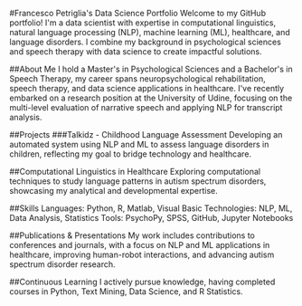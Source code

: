 #Francesco Petriglia's Data Science Portfolio
Welcome to my GitHub portfolio! I'm a data scientist with expertise in computational linguistics, natural language processing (NLP), machine learning (ML), healthcare, and language disorders. I combine my background in psychological sciences and speech therapy with data science to create impactful solutions.

##About Me
I hold a Master's in Psychological Sciences and a Bachelor's in Speech Therapy, my career spans neuropsychological rehabilitation, speech therapy, and data science applications in healthcare. I've recently embarked on a research position at the University of Udine, focusing on the multi-level evaluation of narrative speech and applying NLP for transcript analysis.

##Projects
###Talkidz - Childhood Language Assessment
Developing an automated system using NLP and ML to assess language disorders in children, reflecting my goal to bridge technology and healthcare.

##Computational Linguistics in Healthcare
Exploring computational techniques to study language patterns in autism spectrum disorders, showcasing my analytical and developmental expertise.

##Skills
Languages: Python, R, Matlab, Visual Basic
Technologies: NLP, ML, Data Analysis, Statistics
Tools: PsychoPy, SPSS, GitHub, Jupyter Notebooks

##Publications & Presentations
My work includes contributions to conferences and journals, with a focus on NLP and ML applications in healthcare, improving human-robot interactions, and advancing autism spectrum disorder research.

##Continuous Learning
I actively pursue knowledge, having completed courses in Python, Text Mining, Data Science, and R Statistics.

